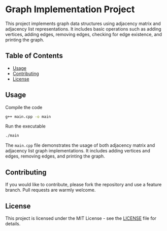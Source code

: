 # Graph Implementation Project

This project implements graph data structures using adjacency matrix and adjacency list representations. It includes basic operations such as adding vertices, adding edges, removing edges, checking for edge existence, and printing the graph.

## Table of Contents

- [Usage](#usage)
- [Contributing](#contributing)
- [License](#license)

## Usage

Compile the code

```bash
g++ main.cpp -o main
```

Run the executable

```bash
./main
```

The `main.cpp` file demonstrates the usage of both adjacency matrix and adjacency list graph implementations. It includes adding vertices and edges, removing edges, and printing the graph.

## Contributing

If you would like to contribute, please fork the repository and use a feature branch. Pull requests are warmly welcome.

## License

This project is licensed under the MIT License - see the [LICENSE](LICENSE) file for details.
